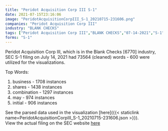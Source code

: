 ```yaml
---
title: "Peridot Acquisition Corp III S-1"
date: 2021-07-15T23:16:06
image: "PeridotAcquisitionCorpIII_S-1_20210715-231606.png"
companies: "Peridot Acquisition Corp III"
industry: "BLANK CHECKS"
tags: ["Peridot Acquisition Corp III","BLANK CHECKS","07-14-2021","S-1"]
forms: "S-1"
---
```

Peridot Acquisition Corp III, which is in the Blank Checks [6770] industry, SEC S-1 filing on July 14, 2021 had 73564 (cleaned) words - 600 were utilized for the visualizations.

Top Words:
1. business - 1708 instances
2. shares - 1438 instances
3. combination - 1297 instances
4. may - 974 instances
5. initial - 906 instances


See the parsed data used in the visualization [here]({{< staticlink name=PeridotAcquisitionCorpIII_S-1_20210715-231606.json >}}).  
View the actual filing on the SEC website [here](https://www.sec.gov/Archives/edgar/data/1853232/0001564590-21-036594.txt)